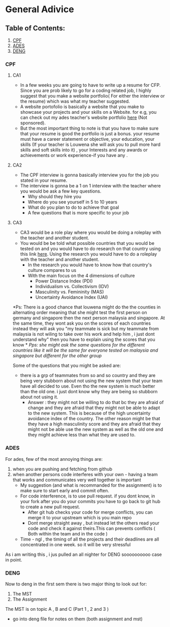 # General Adivice


## Table of Contents:

1. [CPF](#CPF)
2. [ADES](#ADES)
3. [DENG](#DENG)




### CPF
1. CA1 
   - In a few weeks you are going to have to write up a resume for CFP. Since you are prob likely to go for a coding related job, I highly suggest that you make a website portfolio( For either the interview or the resume) which was what my teacher suggested. 
   - A website portofolio is basically a website that you make to showcase your projects and your skills on a Website. for e.g, you can check out my ades teacher's website portfolio [here](https://jeremiah-ang.github.io) (Not sponsored).
   - But the most important thing to note is that you have to make sure that your resume is good the portfolio is just a bonus. your resume must have a career statement or objective, your education, your skills (If your teacher is Louwena she will ask you to pull more hard skills and soft skills into it) , your Interests and any awards or achievements or work experience-if you have any .

2. CA2
   - The CPF interview is gonna basically interview you for the job you stated in your resume. 
   - The interview is gonna be a 1 on 1 interview with the teacher where you would be ask a few key questions.
      - Why should they hire you
      - Where do you see yourself in 5 to 10 years
      - What do you plan to do to achieve that goal
      - A few questions that is more specific to your job
      
3. CA3 
   - CA3 would be a role play where you would be doing a roleplay with the teacher and another student.
   - You would be be told what possible countries that you would be tested on and you would have to do research on that country using this link [here](https://www.hofstede-insights.com/country-comparison-tool). Using the research you would have to do a roleplay with the teacher and another student.
     - In the research you would have to know how that country's culture compares to us 
     - With the main focus on the 4 dimensions of culture
        - Power Distance Index (PDI)
        - Individualism vs. Collectivism (IDV)
        - Masculinity vs. Femininity (MAS)
        - Uncertainty Avoidance Index (UAI)
   
   *Ps: There is a good chance that louwena might do the the counties in alternating order meaning that she might test the first person on germany and singapore then the next person malaysia and singapore. At the same time, they wont ask you on the scores of each countries instead they will ask you "my teammate is sick but my teammate from malaysia is not wiling to take over his work and help him , i just dont understand why" then you have to explain using the scores that you know *
   *Pps: she might ask the same questions for the different countries like it will be the same for everyone tested on malaysia and singapore but different for the other group*

   Some of the questions that you might be asked are:
   - there is a grp of teammates from so and so country and they are being very stubborn about not using the new system that your team have all decided to use. Even tho the new system is much better than the old one. i just dont know why they are being so stubborn about not using it.
      - Answer : they might not be willing to do that bc they are afraid of change and they are afraid that they might not be able to adapt to the new system. This is because of the high uncertainty avoidance index of the country. The other reason might be that they have a high masculinity score and they are afraid that they might not be able use the new system as well as the old one and they might achieve less than what they are used to.



### ADES

For ades, few of the most annoying things are:
1. when you are pushing and fetching from github
2. when another persons code interferes with your own - having a team that works and communicates very well together is important
    - My suggestion (and what is recommanded for the assignment) is to make sure to start early and commit often.
    - For code interference, is to use pull request. if you dont know, in your fork after you do your commits you have to go back to git hub to create a new pull request.
        - After git hub checks your code for merge conflicts, you can merge it to your upstream which is you main repo
        - Dont merge straight away , but instead let the others read your code and check it against theirs.This can prevents conflicts
        ( Both within the team and in the code ) 
    - Time - ngl , the timing of all the projects and their deadlines are all concentrated in one week. so it will be very stressful 

As i am writing this , i jus pulled an all nighter for DENG soooooooooo case in point. 

### DENG

Now to deng in the first sem there is two major thing to look out for:
1. The MST 
2. The Assignment

The MST is on topic A , B and C (Part 1 , 2 and 3 )

+ go into deng file for notes on them (both assignment and mst)






